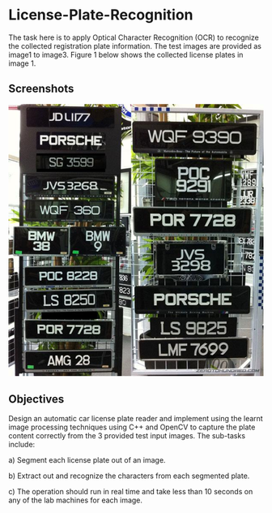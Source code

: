 # License-Plate-Recognition
The task here is to apply Optical Character Recognition (OCR) to recognize the collected registration plate information.
The test images are provided as image1 to image3. Figure 1 below shows the collected license plates in image 1.

## Screenshots

![alt text](https://github.com/britneymuk/License-Plate-Recognition/blob/main/Images/image1.jpg?raw=true)


## Objectives

Design an automatic car license plate reader and implement using the learnt image processing techniques using C++ and OpenCV to capture the plate content correctly from the 3 provided test input images. The sub-tasks include:

a) Segment each license plate out of an image.

b) Extract out and recognize the characters from each segmented plate.

c) The operation should run in real time and take less than 10 seconds on any of the lab machines for each image.
